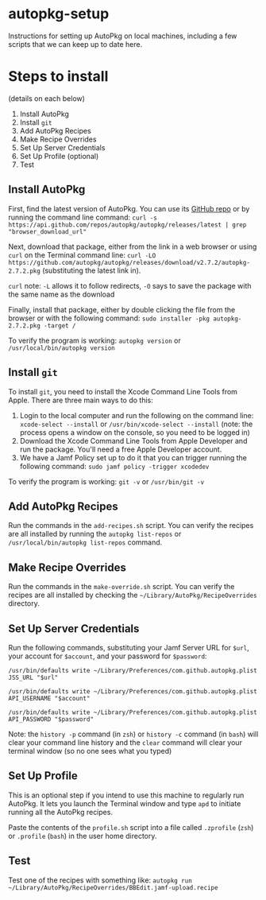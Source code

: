 # autopkg-setup

Instructions for setting up AutoPkg on local machines, including a few scripts that we can keep up to date here.

# Steps to install
(details on each below)

1. Install AutoPkg
2. Install `git`
3. Add AutoPkg Recipes
4. Make Recipe Overrides
5. Set Up Server Credentials
6. Set Up Profile (optional)
7. Test

## Install AutoPkg

First, find the latest version of AutoPkg. You can use its [GitHub repo](https://github.com/autopkg/autopkg/releases/latest) or by running the command line command: `curl -s https://api.github.com/repos/autopkg/autopkg/releases/latest | grep "browser_download_url"`

Next, download that package, either from the link in a web browser or using `curl` on the Terminal command line: 
`curl -LO https://github.com/autopkg/autopkg/releases/download/v2.7.2/autopkg-2.7.2.pkg`
(substituting the latest link in).

`curl` note: `-L` allows it to follow redirects, `-O` says to save the package with the same name as the download

Finally, install that package, either by double clicking the file from the browser or with the following command:
`sudo installer -pkg autopkg-2.7.2.pkg -target /`

To verify the program is working: `autopkg version` or `/usr/local/bin/autopkg version`

## Install `git`

To install `git`, you need to install the Xcode Command Line Tools from Apple. There are three main ways to do this:

1. Login to the local computer and run the following on the command line: `xcode-select --install` or `/usr/bin/xcode-select --install` (note: the process opens a window on the console, so you need to be logged in)
2. Download the Xcode Command Line Tools from Apple Developer and run the package. You'll need a free Apple Developer account.
3. We have a Jamf Policy set up to do it that you can trigger running the following command: `sudo jamf policy -trigger xcodedev`

To verify the program is working: `git -v` or `/usr/bin/git -v`

## Add AutoPkg Recipes

Run the commands in the `add-recipes.sh` script. You can verify the recipes are all installed by running the `autopkg list-repos` or `/usr/local/bin/autopkg list-repos` command.

## Make Recipe Overrides

Run the commands in the `make-override.sh` script. You can verify the recipes are all installed by checking the `~/Library/AutoPkg/RecipeOverrides` directory.

## Set Up Server Credentials

Run the following commands, substituting your Jamf Server URL for `$url`, your account for `$account`, and your password for `$password`:

`/usr/bin/defaults write ~/Library/Preferences/com.github.autopkg.plist JSS_URL "$url"`

`/usr/bin/defaults write ~/Library/Preferences/com.github.autopkg.plist API_USERNAME "$account"`

`/usr/bin/defaults write ~/Library/Preferences/com.github.autopkg.plist API_PASSWORD "$password"`

Note: the `history -p` command (in `zsh`) or `history -c` command (in `bash`) will clear your command line history and the `clear` command will clear your terminal window (so no one sees what you typed)

## Set Up Profile

This is an optional step if you intend to use this machine to regularly run AutoPkg. It lets you launch the Terminal window and type `apd` to initiate running all the AutoPkg recipes. 

Paste the contents of the `profile.sh` script into a file called `.zprofile` (`zsh`) or `.profile` (`bash`) in the user home directory.

## Test

Test one of the recipes with something like: `autopkg run ~/Library/AutoPkg/RecipeOverrides/BBEdit.jamf-upload.recipe`
